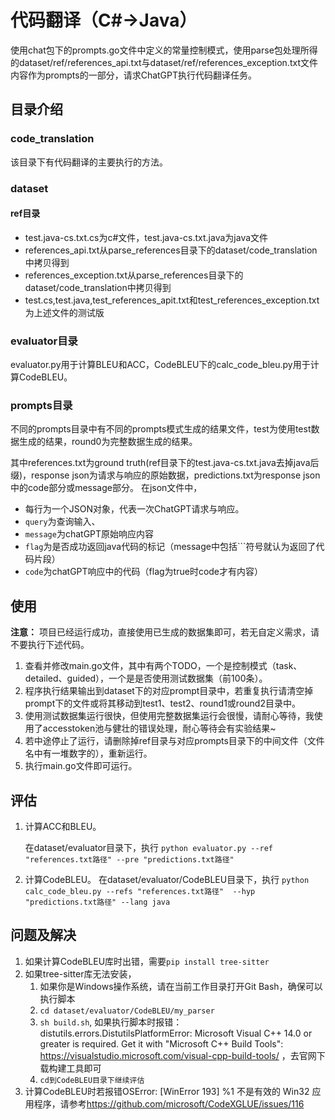 # 代码翻译（C#->Java）

使用chat包下的prompts.go文件中定义的常量控制模式，使用parse包处理所得的dataset/ref/references_api.txt与dataset/ref/references_exception.txt文件内容作为prompts的一部分，请求ChatGPT执行代码翻译任务。

## 目录介绍

### code_translation

该目录下有代码翻译的主要执行的方法。

### dataset

#### ref目录

- test.java-cs.txt.cs为c#文件，test.java-cs.txt.java为java文件
- references_api.txt从parse_references目录下的dataset/code_translation中拷贝得到
- references_exception.txt从parse_references目录下的dataset/code_translation中拷贝得到
- test.cs,test.java,test_references_apit.txt和test_references_exception.txt为上述文件的测试版

### evaluator目录

evaluator.py用于计算BLEU和ACC，CodeBLEU下的calc_code_bleu.py用于计算CodeBLEU。


### prompts目录

不同的prompts目录中有不同的prompts模式生成的结果文件，test为使用test数据生成的结果，round0为完整数据生成的结果。

其中references.txt为ground truth(ref目录下的test.java-cs.txt.java去掉java后缀)，response json为请求与响应的原始数据，predictions.txt为response json中的code部分或message部分。
在json文件中，
- 每行为一个JSON对象，代表一次ChatGPT请求与响应。
- `query`为查询输入、
- `message`为chatGPT原始响应内容
- `flag`为是否成功返回java代码的标记（message中包括```符号就认为返回了代码片段）
- `code`为chatGPT响应中的代码（flag为true时code才有内容）

## 使用

**注意：** 项目已经运行成功，直接使用已生成的数据集即可，若无自定义需求，请不要执行下述代码。

1. 查看并修改main.go文件，其中有两个TODO，一个是控制模式（task、detailed、guided），一个是是否使用测试数据集（前100条）。
2. 程序执行结果输出到dataset下的对应prompt目录中，若重复执行请清空掉prompt下的文件或将其移动到test1、test2、round1或round2目录中。
3. 使用测试数据集运行很快，但使用完整数据集运行会很慢，请耐心等待，我使用了accesstoken池与健壮的错误处理，耐心等待会有实验结果~
4. 若中途停止了运行，请删除掉ref目录与对应prompts目录下的中间文件（文件名中有一堆数字的），重新运行。
5. 执行main.go文件即可运行。

## 评估

1. 计算ACC和BLEU。

   在dataset/evaluator目录下，执行 `python evaluator.py --ref "references.txt路径" --pre "predictions.txt路径"`

2. 计算CodeBLEU。
   在dataset/evaluator/CodeBLEU目录下，执行 `python calc_code_bleu.py --refs "references.txt路径"  --hyp "predictions.txt路径" --lang java`

## 问题及解决

1. 如果计算CodeBLEU库时出错，需要`pip install tree-sitter`
2. 如果tree-sitter库无法安装，
   1. 如果你是Windows操作系统，请在当前工作目录打开Git Bash，确保可以执行脚本
   2. `cd dataset/evaluator/CodeBLEU/my_parser`
   3. `sh build.sh`, 如果执行脚本时报错：distutils.errors.DistutilsPlatformError: Microsoft Visual C++ 14.0 or greater is required. Get it with "Microsoft C++ Build Tools": https://visualstudio.microsoft.com/visual-cpp-build-tools/ ，去官网下载构建工具即可
   4. `cd到CodeBLEU目录下继续评估`
3. 计算CodeBLEU时若报错OSError: \[WinError 193\] %1 不是有效的 Win32 应用程序，请参考<https://github.com/microsoft/CodeXGLUE/issues/116>
